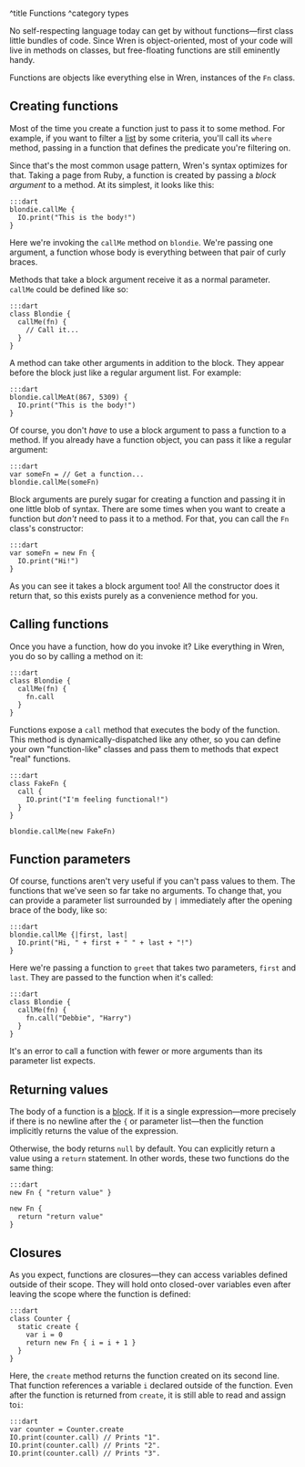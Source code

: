 ^title Functions
^category types

No self-respecting language today can get by without functions&mdash;first class little bundles of code. Since Wren is object-oriented, most of your code will live in methods on classes, but free-floating functions are still eminently handy.

Functions are objects like everything else in Wren, instances of the `Fn` class.

## Creating functions

Most of the time you create a function just to pass it to some method. For example, if you want to filter a [list](lists.html) by some criteria, you'll call its `where` method, passing in a function that defines the predicate you're filtering on.

Since that's the most common usage pattern, Wren's syntax optimizes for that. Taking a page from Ruby, a function is created by passing a *block argument* to a method. At its simplest, it looks like this:

    :::dart
    blondie.callMe {
      IO.print("This is the body!")
    }

Here we're invoking the `callMe` method on `blondie`. We're passing one argument, a function whose body is everything between that pair of curly braces.

Methods that take a block argument receive it as a normal parameter. `callMe` could be defined like so:

    :::dart
    class Blondie {
      callMe(fn) {
        // Call it...
      }
    }

A method can take other arguments in addition to the block. They appear before the block just like a regular argument list. For example:

    :::dart
    blondie.callMeAt(867, 5309) {
      IO.print("This is the body!")
    }

Of course, you don't *have* to use a block argument to pass a function to a method. If you already have a function object, you can pass it like a regular argument:

    :::dart
    var someFn = // Get a function...
    blondie.callMe(someFn)

Block arguments are purely sugar for creating a function and passing it in one little blob of syntax. There are some times when you want to create a function but *don't* need to pass it to a method. For that, you can call the `Fn` class's constructor:

    :::dart
    var someFn = new Fn {
      IO.print("Hi!")
    }

As you can see it takes a block argument too! All the constructor does it return that, so this exists purely as a convenience method for you.

## Calling functions

Once you have a function, how do you invoke it? Like everything in Wren, you do so by calling a method on it:

    :::dart
    class Blondie {
      callMe(fn) {
        fn.call
      }
    }

Functions expose a `call` method that executes the body of the function. This method is dynamically-dispatched like any other, so you can define your own "function-like" classes and pass them to methods that expect "real" functions.

    :::dart
    class FakeFn {
      call {
        IO.print("I'm feeling functional!")
      }
    }

    blondie.callMe(new FakeFn)

## Function parameters

Of course, functions aren't very useful if you can't pass values to them. The functions that we've seen so far take no arguments. To change that, you can provide a parameter list surrounded by `|` immediately after the opening brace of the body, like so:

    :::dart
    blondie.callMe {|first, last|
      IO.print("Hi, " + first + " " + last + "!")
    }

Here we're passing a function to `greet` that takes two parameters, `first` and `last`. They are passed to the function when it's called:

    :::dart
    class Blondie {
      callMe(fn) {
        fn.call("Debbie", "Harry")
      }
    }

It's an error to call a function with fewer or more arguments than its parameter list expects.

## Returning values

The body of a function is a [block](syntax.html#blocks). If it is a single expression&mdash;more precisely if there is no newline after the `{` or parameter list&mdash;then the function implicitly returns the value of the expression.

Otherwise, the body returns `null` by default. You can explicitly return a value using a `return` statement. In other words, these two functions do the same thing:

    :::dart
    new Fn { "return value" }

    new Fn {
      return "return value"
    }

## Closures

As you expect, functions are closures&mdash;they can access variables defined outside of their scope. They will hold onto closed-over variables even after leaving the scope where the function is defined:

    :::dart
    class Counter {
      static create {
        var i = 0
        return new Fn { i = i + 1 }
      }
    }

Here, the `create` method returns the function created on its second line. That function references a variable `i` declared outside of the function. Even after the function is returned from `create`, it is still able to read and assign to`i`:

    :::dart
    var counter = Counter.create
    IO.print(counter.call) // Prints "1".
    IO.print(counter.call) // Prints "2".
    IO.print(counter.call) // Prints "3".
